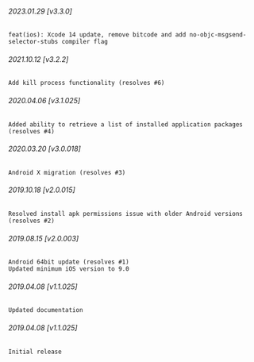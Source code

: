 ###### 2023.01.29 [v3.3.0]

```
feat(ios): Xcode 14 update, remove bitcode and add no-objc-msgsend-selector-stubs compiler flag 
```

###### 2021.10.12 [v3.2.2]

```
Add kill process functionality (resolves #6)
```



###### 2020.04.06 [v3.1.025]

```
Added ability to retrieve a list of installed application packages (resolves #4)
```


###### 2020.03.20 [v3.0.018]

```
Android X migration (resolves #3)
```


###### 2019.10.18 [v2.0.015]

```
Resolved install apk permissions issue with older Android versions (resolves #2)
```


###### 2019.08.15 [v2.0.003]

```
Android 64bit update (resolves #1)
Updated minimum iOS version to 9.0
```


###### 2019.04.08 [v1.1.025]

```
Updated documentation
```


###### 2019.04.08 [v1.1.025]

```
Initial release
```

